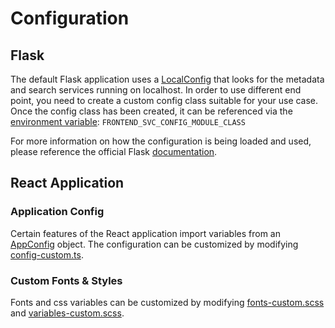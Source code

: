 # Configuration

## Flask
The default Flask application uses a [LocalConfig](https://github.com/lyft/amundsenfrontendlibrary/blob/master/amundsen_application/config.py) that looks for the metadata and search services running on localhost. In order to use different end point, you need to create a custom config class suitable for your use case. Once the config class has been created, it can be referenced via the [environment variable](https://github.com/lyft/amundsenfrontendlibrary/blob/4bf244d85bf82319b14919358691fd47a094e821/amundsen_application/wsgi.py#L5): `FRONTEND_SVC_CONFIG_MODULE_CLASS`

For more information on how the configuration is being loaded and used, please reference the official Flask [documentation](http://flask.pocoo.org/docs/1.0/config/#development-production).

## React Application

### Application Config
Certain features of the React application import variables from an [AppConfig](https://github.com/lyft/amundsenfrontendlibrary/blob/master/amundsen_application/static/js/config/config.ts#L5) object. The configuration can be customized by modifying [config-custom.ts](https://github.com/lyft/amundsenfrontendlibrary/blob/master/amundsen_application/static/js/config/config-custom.ts).

### Custom Fonts & Styles
Fonts and css variables can be customized by modifying [fonts-custom.scss](https://github.com/lyft/amundsenfrontendlibrary/blob/master/amundsen_application/static/css/_fonts-custom.scss) and
[variables-custom.scss](https://github.com/lyft/amundsenfrontendlibrary/blob/master/amundsen_application/static/css/_variables-custom.scss).
